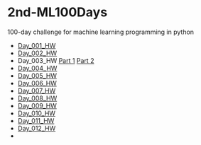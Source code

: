 # 2nd-ML100Days
100-day challenge for machine learning programming in python
* [Day_001_HW](https://github.com/AnHungTai/2nd-ML100Days/blob/master/homework/Day_001_HW.ipynb)
* [Day_002_HW](https://github.com/AnHungTai/2nd-ML100Days/blob/master/homework/Day_002_HW.ipynb)
* Day_003_HW [Part 1](https://github.com/AnHungTai/2nd-ML100Days/blob/master/homework/Day_003-1_HW.ipynb) [Part 2](https://github.com/AnHungTai/2nd-ML100Days/blob/master/homework/Day_003-1_HW.ipynb)
* [Day_004_HW](https://github.com/AnHungTai/2nd-ML100Days/blob/master/homework/Day_004_HW.ipynb)
* [Day_005_HW](https://github.com/AnHungTai/2nd-ML100Days/blob/master/homework/Day_005_HW.ipynb)
* [Day_006_HW](https://github.com/AnHungTai/2nd-ML100Days/blob/master/homework/Day_006_HW.ipynb)
* [Day_007_HW](https://github.com/AnHungTai/2nd-ML100Days/blob/master/homework/Day_007_HW.ipynb)
* [Day_008_HW](https://github.com/AnHungTai/2nd-ML100Days/blob/master/homework/Day_008_HW.ipynb)
* [Day_009_HW](https://github.com/AnHungTai/2nd-ML100Days/blob/master/homework/Day_009_HW.ipynb)
* [Day_010_HW](https://github.com/AnHungTai/2nd-ML100Days/blob/master/homework/Day_010_HW.ipynb)
* [Day_011_HW](https://github.com/AnHungTai/2nd-ML100Days/blob/master/homework/Day_011_HW.ipynb)
* [Day_012_HW](https://github.com/AnHungTai/2nd-ML100Days/blob/master/homework/Day_012_HW.ipynb)
*
